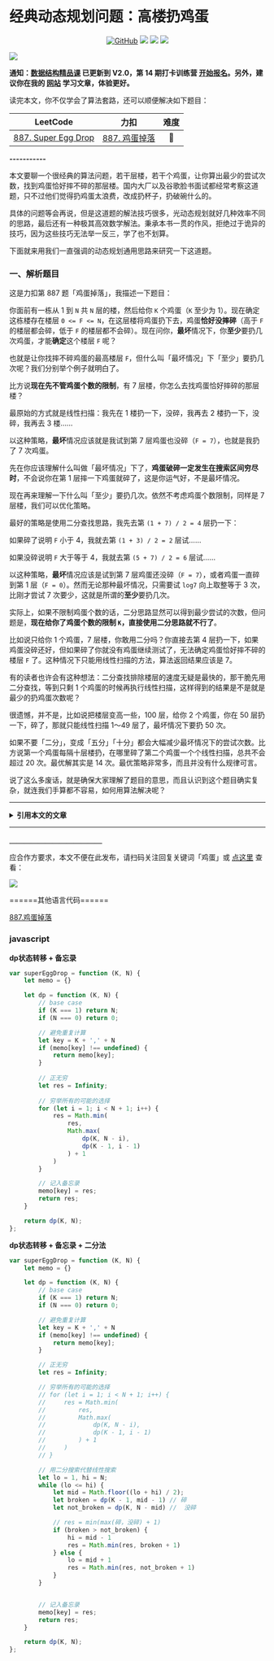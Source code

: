 # 经典动态规划问题：高楼扔鸡蛋

<p align='center'>
<a href="https://github.com/labuladong/fucking-algorithm" target="view_window"><img alt="GitHub" src="https://img.shields.io/github/stars/labuladong/fucking-algorithm?label=Stars&style=flat-square&logo=GitHub"></a>
<a href="https://appktavsiei5995.pc.xiaoe-tech.com/index" target="_blank"><img class="my_header_icon" src="https://img.shields.io/static/v1?label=精品课程&message=查看&color=pink&style=flat"></a>
<a href="https://www.zhihu.com/people/labuladong"><img src="https://img.shields.io/badge/%E7%9F%A5%E4%B9%8E-@labuladong-000000.svg?style=flat-square&logo=Zhihu"></a>
<a href="https://space.bilibili.com/14089380"><img src="https://img.shields.io/badge/B站-@labuladong-000000.svg?style=flat-square&logo=Bilibili"></a>
</p>

![](https://labuladong.github.io/algo/images/souyisou1.png)

**通知：[数据结构精品课](https://aep.h5.xeknow.com/s/1XJHEO) 已更新到 V2.0，第 14 期打卡训练营 [开始报名](https://aep.xet.tech/s/3ts7sQ)。另外，建议你在我的 [网站](https://labuladong.github.io/algo/) 学习文章，体验更好。**



读完本文，你不仅学会了算法套路，还可以顺便解决如下题目：

| LeetCode | 力扣 | 难度 |
| :----: | :----: | :----: |
| [887. Super Egg Drop](https://leetcode.com/problems/super-egg-drop/) | [887. 鸡蛋掉落](https://leetcode.cn/problems/super-egg-drop/) | 🔴

**-----------**

本文要聊一个很经典的算法问题，若干层楼，若干个鸡蛋，让你算出最少的尝试次数，找到鸡蛋恰好摔不碎的那层楼。国内大厂以及谷歌脸书面试都经常考察这道题，只不过他们觉得扔鸡蛋太浪费，改成扔杯子，扔破碗什么的。

具体的问题等会再说，但是这道题的解法技巧很多，光动态规划就好几种效率不同的思路，最后还有一种极其高效数学解法。秉承本书一贯的作风，拒绝过于诡异的技巧，因为这些技巧无法举一反三，学了也不划算。

下面就来用我们一直强调的动态规划通用思路来研究一下这道题。

### 一、解析题目

这是力扣第 887 题「鸡蛋掉落」，我描述一下题目：

你面前有一栋从 1 到 `N` 共 `N` 层的楼，然后给你 `K` 个鸡蛋（`K` 至少为 1）。现在确定这栋楼存在楼层 `0 <= F <= N`，在这层楼将鸡蛋扔下去，鸡蛋**恰好没摔碎**（高于 `F` 的楼层都会碎，低于 `F` 的楼层都不会碎）。现在问你，**最坏**情况下，你**至少**要扔几次鸡蛋，才能**确定**这个楼层 `F` 呢？

也就是让你找摔不碎鸡蛋的最高楼层 `F`，但什么叫「最坏情况」下「至少」要扔几次呢？我们分别举个例子就明白了。

比方说**现在先不管鸡蛋个数的限制**，有 7 层楼，你怎么去找鸡蛋恰好摔碎的那层楼？

最原始的方式就是线性扫描：我先在 1 楼扔一下，没碎，我再去 2 楼扔一下，没碎，我再去 3 楼……

以这种策略，**最坏**情况应该就是我试到第 7 层鸡蛋也没碎（`F = 7`），也就是我扔了 7 次鸡蛋。

先在你应该理解什么叫做「最坏情况」下了，**鸡蛋破碎一定发生在搜索区间穷尽时**，不会说你在第 1 层摔一下鸡蛋就碎了，这是你运气好，不是最坏情况。

现在再来理解一下什么叫「至少」要扔几次。依然不考虑鸡蛋个数限制，同样是 7 层楼，我们可以优化策略。

最好的策略是使用二分查找思路，我先去第 `(1 + 7) / 2 = 4` 层扔一下：

如果碎了说明 `F` 小于 4，我就去第 `(1 + 3) / 2 = 2` 层试……

如果没碎说明 `F` 大于等于 4，我就去第 `(5 + 7) / 2 = 6` 层试……

以这种策略，**最坏**情况应该是试到第 7 层鸡蛋还没碎（`F = 7`），或者鸡蛋一直碎到第 1 层（`F = 0`）。然而无论那种最坏情况，只需要试 `log7` 向上取整等于 3 次，比刚才尝试 7 次要少，这就是所谓的**至少**要扔几次。

实际上，如果不限制鸡蛋个数的话，二分思路显然可以得到最少尝试的次数，但问题是，**现在给你了鸡蛋个数的限制 `K`，直接使用二分思路就不行了**。

比如说只给你 1 个鸡蛋，7 层楼，你敢用二分吗？你直接去第 4 层扔一下，如果鸡蛋没碎还好，但如果碎了你就没有鸡蛋继续测试了，无法确定鸡蛋恰好摔不碎的楼层 `F` 了。这种情况下只能用线性扫描的方法，算法返回结果应该是 7。

有的读者也许会有这种想法：二分查找排除楼层的速度无疑是最快的，那干脆先用二分查找，等到只剩 1 个鸡蛋的时候再执行线性扫描，这样得到的结果是不是就是最少的扔鸡蛋次数呢？

很遗憾，并不是，比如说把楼层变高一些，100 层，给你 2 个鸡蛋，你在 50 层扔一下，碎了，那就只能线性扫描 1～49 层了，最坏情况下要扔 50 次。

如果不要「二分」，变成「五分」「十分」都会大幅减少最坏情况下的尝试次数。比方说第一个鸡蛋每隔十层楼扔，在哪里碎了第二个鸡蛋一个个线性扫描，总共不会超过 20 次​。最优解其实是 14 次。最优策略非常多，而且并没有什么规律可言。

说了这么多废话，就是确保大家理解了题目的意思，而且认识到这个题目确实复杂，就连我们手算都不容易，如何用算法解决呢？



<hr>
<details>
<summary><strong>引用本文的文章</strong></summary>

 - [二分搜索怎么用？我又总结了套路](https://labuladong.github.io/article/fname.html?fname=二分运用)
 - [二分搜索怎么用？我和快手面试官进行了深度探讨](https://labuladong.github.io/article/fname.html?fname=二分分割子数组)
 - [动态规划问题的两种穷举视角](https://labuladong.github.io/article/fname.html?fname=动归两种视角)
 - [最优子结构原理和 dp 数组遍历方向](https://labuladong.github.io/article/fname.html?fname=最优子结构)
 - [经典动态规划：戳气球](https://labuladong.github.io/article/fname.html?fname=扎气球)

</details><hr>





**＿＿＿＿＿＿＿＿＿＿＿＿＿**

应合作方要求，本文不便在此发布，请扫码关注回复关键词「鸡蛋」或 [点这里](https://appktavsiei5995.pc.xiaoe-tech.com/detail/i_6298795de4b01a4852072fa7/1) 查看：

![](https://labuladong.github.io/algo/images/qrcode.jpg)

======其他语言代码======

[887.鸡蛋掉落](https://leetcode-cn.com/problems/super-egg-drop/)

### javascript

**dp状态转移 + 备忘录**

```js
var superEggDrop = function (K, N) {
    let memo = {}

    let dp = function (K, N) {
        // base case
        if (K === 1) return N;
        if (N === 0) return 0;

        // 避免重复计算
        let key = K + ',' + N
        if (memo[key] !== undefined) {
            return memo[key];
        }
        
        // 正无穷
        let res = Infinity;
        
        // 穷举所有的可能的选择
        for (let i = 1; i < N + 1; i++) {
            res = Math.min(
                res,
                Math.max(
                    dp(K, N - i),
                    dp(K - 1, i - 1)
                ) + 1
            )
        }

        // 记入备忘录
        memo[key] = res;
        return res;
    }

    return dp(K, N);
};
```



**dp状态转移 + 备忘录 + 二分法**

```js
var superEggDrop = function (K, N) {
    let memo = {}

    let dp = function (K, N) {
        // base case
        if (K === 1) return N;
        if (N === 0) return 0;

        // 避免重复计算
        let key = K + ',' + N
        if (memo[key] !== undefined) {
            return memo[key];
        }

        // 正无穷
        let res = Infinity;

        // 穷举所有的可能的选择
        // for (let i = 1; i < N + 1; i++) {
        //     res = Math.min(
        //         res,
        //         Math.max(
        //             dp(K, N - i),
        //             dp(K - 1, i - 1)
        //         ) + 1
        //     )
        // }

        // 用二分搜索代替线性搜索
        let lo = 1, hi = N;
        while (lo <= hi) {
            let mid = Math.floor((lo + hi) / 2);
            let broken = dp(K - 1, mid - 1) // 碎
            let not_broken = dp(K, N - mid) //  没碎

            // res = min(max(碎，没碎) + 1)
            if (broken > not_broken) {
                hi = mid - 1
                res = Math.min(res, broken + 1)
            } else {
                lo = mid + 1
                res = Math.min(res, not_broken + 1)
            }
        }


        // 记入备忘录
        memo[key] = res;
        return res;
    }

    return dp(K, N);
};

```

